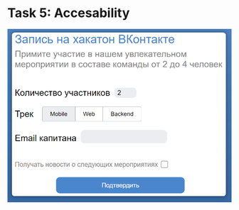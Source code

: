 # Task 5: Accesability

![alt](https://github.com/DMozhevitin/ITMO/blob/main/ux-course/images/05/01.png)
